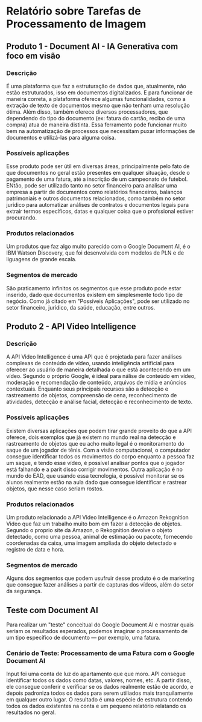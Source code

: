 # Relatório sobre Tarefas de Processamento de Imagem

## Produto 1 - Document AI - IA Generativa com foco em visão

### Descrição

É uma plataforma que faz a estruturação de dados que, atualmente, não estão estruturados, isso em documentos digitalizados. E para funcionar de maneira correta, a plataforma oferece algumas funcionalidades, como a extração de texto de documentos mesmo que não tenham uma resolução ótima. Além disso, também oferece diversos processadores, que dependendo do tipo do documento (ex: fatura do cartão, recibo de uma compra) atua de maneira distinta. Essa ferramento pode funcionar muito bem na automatização de processos que necessitam puxar informações de documentos e utilizá-las para alguma coisa.

### Possíveis aplicações

Esse produto pode ser útil em diversas áreas, principalmente pelo fato de que documentos no geral estão presentes em qualquer situação, desde o pagamento de uma fatura, até a inscrição de um campeonato de futebol. ENtão, pode ser utilizado tanto no setor financeiro para analisar uma empresa a partir de documentos como relatórios financeiros, balanços patrimoniais e outros documentos relacionados, como também no setor jurídico para automatizar análises de contratos e documentos legais para extrair termos específicos, datas e qualquer coisa que o profssional estiver procurando.

### Produtos relacionados

Um produtos que faz algo muito parecido com o Google Document AI, é o IBM Watson Discovery, que foi desenvolvida com modelos de PLN e de liguagens de grande escala. 


### Segmentos de mercado

São praticamento infinitos os segmentos que esse produto pode estar inserido, dado que documentos existem em simplesmente todo tipo de negócio. Como já citado em "Possíveis Aplicações", pode ser utilizado no setor financeiro, jurídico, da saúde, educação, entre outros.

## Produto 2 - API Video Intelligence

### Descrição

A API Video Intelligence é uma API que é projetada para fazer análises complexas de conteúdo de vídeo, usando inteligência artificial para oferecer ao usuário de maneira detalhada o que está acontecendo em um vídeo. Segundo o próprio Google, é ideal para nálise de conteúdo em vídeo, moderação e recomendação de conteúdo, arquivos de mídia e anúncios contextuais. Enquanto seus principais recursos são a detecção e rastreamento de objetos, compreensão de cena, reconhecimento de atividades, detecção e análise facial, detecção e reconhecimento de texto.

### Possíveis aplicações

Existem diversas aplicações que podem tirar grande proveito do que a API oferece, dois exemplos que já existem no mundo real na detecção e rastreamento de objetos que eu acho muito legal é o monitoramento do saque de um jogador de tênis. Com a visão computacional, o computador consegue identificar todos os movimentos do corpo enquanto a pessoa faz um saque, e tendo esse vídeo, é possível analisar pontos que o jogador está falhando e a parit disso corrigir movimentos. Outra aplicação é no mundo do EAD, que usando essa tecnologia, é possível monitorar se os alunos realmente estão na aula dado que consegue identificar e rastrear objetos, que nesse caso seriam rostos.

### Produtos relacionados

Um produto relacionado a API Video Intelligence é o Amazon Rekognition Video que faz um trabalho muito bom em fazer a detecção de objetos. Segundo o proprio site da Amazon, o Rekognition devolve o objeto detectado, como uma pessoa, animal de estimação ou pacote, fornecendo coordenadas da caixa, uma imagem ampliada do objeto detectado e registro de data e hora. 

### Segmentos de mercado

Alguns dos segmentos que podem usufruir desse produto é o de marketing que consegue fazer análises a partir de capturas dos vídeos, além do setor da segurança. 

## Teste com Document AI

Para realizar um "teste" conceitual do Google Document AI e mostrar quais seriam os resultados esperados, podemos imaginar o processamento de um tipo específico de documento — por exemplo, uma fatura.

### Cenário de Teste: Processamento de uma Fatura com o Google Document AI

Input foi uma conta de luz do apartamento que que moro. API consegue identificar todos os dados como datas, valores, nomes, etc. A partir disso, ele consegue conferir e verificar se os dados realmente estão de acordo, e depois padroniza todos os dados para serem utiliados mais tranquilamente em qualquer outro lugar. O resultado é uma espécie de estrutura contendo todos os dados existentes na conta e um pequeno relatório relatando os resultados no geral.